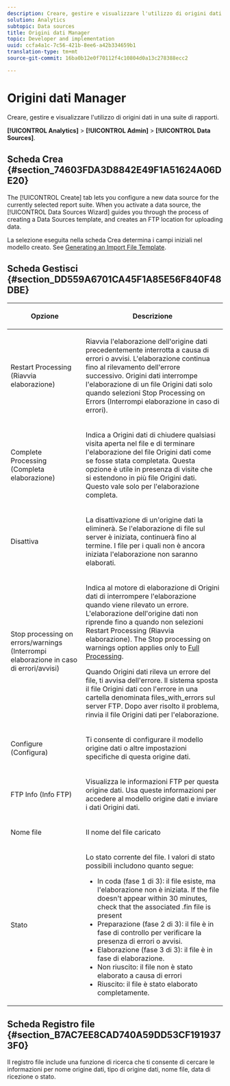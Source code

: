 ```yaml
---
description: Creare, gestire e visualizzare l'utilizzo di origini dati in una suite di rapporti.
solution: Analytics
subtopic: Data sources
title: Origini dati Manager
topic: Developer and implementation
uuid: ccfa4a1c-7c56-421b-8ee6-a42b334659b1
translation-type: tm+mt
source-git-commit: 16ba0b12e0f70112f4c10804d0a13c278388ecc2

---
```



# Origini dati Manager

Creare, gestire e visualizzare l'utilizzo di origini dati in una suite di rapporti.

**[!UICONTROL Analytics]** &gt; **[!UICONTROL Admin]** &gt; **[!UICONTROL Data Sources]**.

## Scheda Crea {#section_74603FDA3D8842E49F1A51624A06DE20}

The [!UICONTROL Create] tab lets you configure a new data source for the currently selected report suite. When you activate a data source, the [!UICONTROL Data Sources Wizard] guides you through the process of creating a Data Sources template, and creates an FTP location for uploading data.

La selezione eseguita nella scheda Crea determina i campi iniziali nel modello creato. See [Generating an Import File Template](/help/import/c-data-sources/datasrc-template/t-datasrc-creating-data-sources-file.md).

## Scheda Gestisci {#section_DD559A6701CA45F1A85E56F840F48DBE}

<table id="table_F74696EC855441328CFE0BF49C20D9B0"> 
 <thead> 
  <tr> 
   <th colname="col1" class="entry"> <p>Opzione </p> </th> 
   <th colname="col2" class="entry"> <p>Descrizione </p> </th> 
  </tr> 
 </thead>
 <tbody> 
  <tr> 
   <td colname="col1"> <p>Restart Processing (Riavvia elaborazione) </p> </td> 
   <td colname="col2"> <p>Riavvia l'elaborazione dell'origine dati precedentemente interrotta a causa di errori o avvisi. L'elaborazione continua fino al rilevamento dell'errore successivo. Origini dati interrompe l'elaborazione di un file Origini dati solo quando selezioni <span class="uicontrol">Stop Processing on Errors</span> (Interrompi elaborazione in caso di errori). </p> </td> 
  </tr> 
  <tr> 
   <td colname="col1"> <p>Complete Processing (Completa elaborazione) </p> </td> 
   <td colname="col2"> <p>Indica a Origini dati di chiudere qualsiasi visita aperta nel file e di terminare l'elaborazione del file Origini dati come se fosse stata completata. Questa opzione è utile in presenza di visite che si estendono in più file Origini dati. Questo vale solo per l'elaborazione <a href="/help/import/c-data-sources/c-datasrc-types/datasrc-full-processing.md"   ></a>completa. </p> </td> 
  </tr> 
  <tr> 
   <td colname="col1"> <p>Disattiva </p> </td> 
   <td colname="col2"> <p> La disattivazione di un'origine dati la eliminerà. Se l'elaborazione di file sul server è iniziata, continuerà fino al termine. I file per i quali non è ancora iniziata l'elaborazione non saranno elaborati. </p> </td> 
  </tr> 
  <tr> 
   <td colname="col1"> <p>Stop processing on errors/warnings (Interrompi elaborazione in caso di errori/avvisi) </p> </td> 
   <td colname="col2"> <p> Indica al motore di elaborazione di Origini dati di interrompere l'elaborazione quando viene rilevato un errore. L'elaborazione dell'origine dati non riprende fino a quando non selezioni Restart Processing (Riavvia elaborazione). The Stop processing on warnings option applies only to <a href="/help/import/c-data-sources/c-datasrc-types/datasrc-full-processing.md"   > Full Processing</a>. </p> <p>Quando Origini dati rileva un errore del file, ti avvisa dell'errore. Il sistema sposta il file Origini dati con l'errore in una cartella denominata <span class="filepath">files_with_errors</span> sul server FTP. Dopo aver risolto il problema, rinvia il file Origini dati per l'elaborazione. </p> </td> 
  </tr> 
  <tr> 
   <td colname="col1"> <p>Configure (Configura) </p> </td> 
   <td colname="col2"> <p>Ti consente di configurare il modello origine dati o altre impostazioni specifiche di questa origine dati. </p> </td> 
  </tr> 
  <tr> 
   <td colname="col1"> <p>FTP Info (Info FTP) </p> </td> 
   <td colname="col2"> <p>Visualizza le informazioni FTP per questa origine dati. Usa queste informazioni per accedere al modello origine dati e inviare i dati Origini dati. </p> </td> 
  </tr> 
  <tr> 
   <td colname="col1"> <p>Nome file </p> </td> 
   <td colname="col2"> <p>Il nome del file caricato </p> </td> 
  </tr> 
  <tr> 
   <td colname="col1"> <p>Stato </p> </td> 
   <td colname="col2"> <p> Lo stato corrente del file. I valori di stato possibili includono quanto segue: </p> 
    <ul id="ul_56A0BF8C1BE249F6BB39B0D11DA3997F"> 
     <li id="li_BAB359E08EDE4E0298C0362258789603">In coda (fase 1 di 3): il file esiste, ma l'elaborazione non è iniziata. If the file doesn't appear within 30 minutes, check that the associated <span class="filepath"> .fin</span> file is present </li> 
     <li id="li_A09A14F42CB74F01B694799740B3DA17">Preparazione (fase 2 di 3): il file è in fase di controllo per verificare la presenza di errori o avvisi. </li> 
     <li id="li_793FDCDB64CF434D82CAF5B6E9BDE557">Elaborazione (fase 3 di 3): il file è in fase di elaborazione. </li> 
     <li id="li_1D8C4B241FF0453EAF7DDFD8354C5573">Non riuscito: il file non è stato elaborato a causa di errori </li> 
     <li id="li_A52507602FB4492B83A70AF6449A539A">Riuscito: il file è stato elaborato completamente. </li> 
    </ul> </td> 
  </tr> 
 </tbody> 
</table>

## Scheda Registro file {#section_B7AC7EE8CAD740A59DD53CF1919373F0}

Il registro file include una funzione di ricerca che ti consente di cercare le informazioni per nome origine dati, tipo di origine dati, nome file, data di ricezione o stato.
